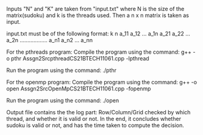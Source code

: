 Inputs "N" and "K" are taken from "input.txt" where N is the size of the matrix(sudoku) and k is the threads used.
Then a n x n matrix is taken as input.

input.txt must be of the following format:
k n
a_11 a_12 ... a_1n
a_21 a_22 ... a_2n
..................
a_n1 a_n2 ... a_nn

For the pthreads program:
Compile the program using the command: g++ -o pthr Assgn2SrcpthreadCS21BTECH11061.cpp -lpthread

Run the program using the command: ./pthr

For the openmp program:
Compile the program using the command: g++ -o open Assgn2SrcOpenMpCS21BTECH11061.cpp -fopenmp

Run the program using the command: ./open

Output file contains the the log part: Row/Column/Grid checked by which thread, and whether it is valid or not.
In the end, it concludes whether sudoku is valid or not, and has the time taken to compute the decision.